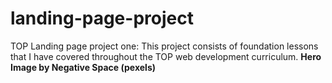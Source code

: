 # landing-page-project
TOP Landing page project one:
This project consists of foundation lessons that I have covered throughout the TOP web development curriculum.
**Hero Image by Negative Space (pexels)**
